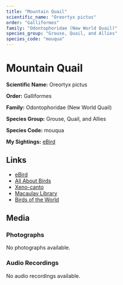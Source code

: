 ```yaml
---
title: "Mountain Quail"
scientific_name: "Oreortyx pictus"
order: "Galliformes"
family: "Odontophoridae (New World Quail)"
species_group: "Grouse, Quail, and Allies"
species_code: "mouqua"
---
```


# Mountain Quail

**Scientific Name:** Oreortyx pictus

**Order:** Galliformes

**Family:** Odontophoridae (New World Quail)

**Species Group:** Grouse, Quail, and Allies

**Species Code:** mouqua

**My Sightings:** [eBird](https://ebird.org/lifelist?r=world&time=life&spp=mouqua)

## Links
* [eBird](https://ebird.org/species/mouqua) 
* [All About Birds](https://www.allaboutbirds.org/guide/mouqua) 
* [Xeno-canto](https://www.xeno-canto.org/species/mouqua) 
* [Macaulay Library](https://search.macaulaylibrary.org/catalog?taxonCode=mouqua&sort=rating_rank_desc)
* [Birds of the World](https://birdsoftheworld.org/bow/species/mouqua)

## Media
### Photographs
No photographs available.

### Audio Recordings
No audio recordings available.
